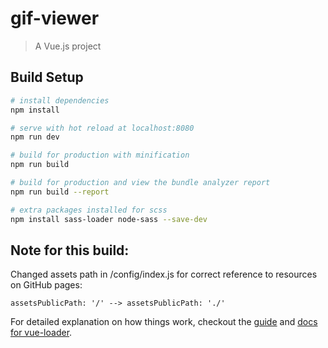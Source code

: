 # gif-viewer

> A Vue.js project

## Build Setup

``` bash
# install dependencies
npm install

# serve with hot reload at localhost:8080
npm run dev

# build for production with minification
npm run build

# build for production and view the bundle analyzer report
npm run build --report

# extra packages installed for scss
npm install sass-loader node-sass --save-dev
```

## Note for this build:

Changed assets path in /config/index.js for correct reference to resources on GitHub pages:

`assetsPublicPath: '/' --> assetsPublicPath: './'`

For detailed explanation on how things work, checkout the [guide](http://vuejs-templates.github.io/webpack/) and [docs for vue-loader](http://vuejs.github.io/vue-loader).

